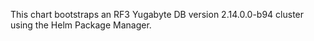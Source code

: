 This chart bootstraps an RF3 Yugabyte DB version 2.14.0.0-b94 cluster using the Helm Package Manager.
